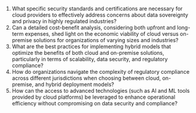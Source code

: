 1. What specific security standards and certifications are necessary for cloud providers to effectively address concerns about data sovereignty and privacy in highly regulated industries?
2. Can a detailed cost-benefit analysis, considering both upfront and long-term expenses, shed light on the economic viability of cloud versus on-premise solutions for organizations of varying sizes and industries?
3. What are the best practices for implementing hybrid models that optimize the benefits of both cloud and on-premise solutions, particularly in terms of scalability, data security, and regulatory compliance?
4. How do organizations navigate the complexity of regulatory compliance across different jurisdictions when choosing between cloud, on-premise, and hybrid deployment models?
5. How can the access to advanced technologies (such as AI and ML tools provided by cloud platforms) be leveraged to enhance operational efficiency without compromising on data security and compliance?